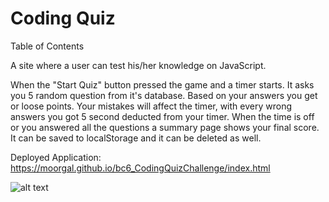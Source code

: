 # Coding Quiz

Table of Contents

A site where a user can test his/her knowledge on JavaScript.

When the "Start Quiz" button pressed the game and a timer starts. It asks you 5 random question from it's database. Based on your answers you get or loose points. Your mistakes will affect the timer, with every wrong answers you got 5 second deducted from your timer. When the time is off or you answered all the questions a summary page shows your final score. It can be saved to localStorage and it can be deleted as well.

Deployed Application: https://moorgal.github.io/bc6_CodingQuizChallenge/index.html

![alt text](https://github.com/Moorgal/bc6_CodingQuizChallenge/blob/main/08-web-apis-challenge-demo.gif)

<!-- ![alt text](http://url/to/img.png) -->
